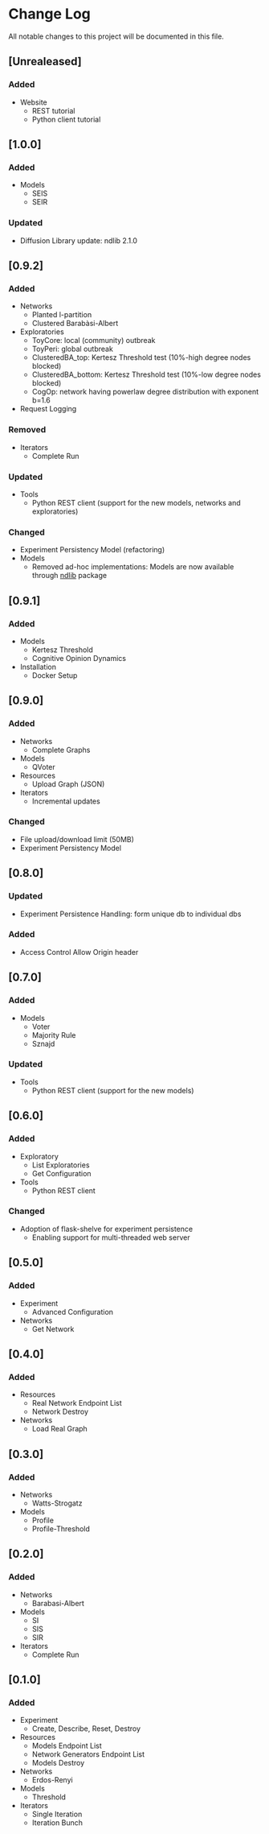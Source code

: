 # Change Log
All notable changes to this project will be documented in this file.

## [Unrealeased]
### Added
- Website
    - REST tutorial
    - Python client tutorial
    
## [1.0.0]
### Added
- Models
	- SEIS
	- SEIR

### Updated
- Diffusion Library update: ndlib 2.1.0


## [0.9.2]
### Added
- Networks
	- Planted l-partition
	- Clustered Barabàsi-Albert
- Exploratories
	- ToyCore: local (community) outbreak 
	- ToyPeri: global outbreak
	- ClusteredBA_top: Kertesz Threshold test (10%-high degree nodes blocked)
	- ClusteredBA_bottom: Kertesz Threshold test (10%-low degree nodes blocked)
	- CogOp: network having powerlaw degree distribution with exponent b=1.6
- Request Logging

### Removed
- Iterators
    - Complete Run
	
### Updated
- Tools
   - Python REST client (support for the new models, networks and exploratories)

### Changed
- Experiment Persistency Model (refactoring)
- Models
	- Removed ad-hoc implementations: Models are now available through [ndlib](https://github.com/GiulioRossetti/ndlib) package

## [0.9.1]
### Added
- Models
    - Kertesz Threshold
    - Cognitive Opinion Dynamics 
- Installation
    - Docker Setup

## [0.9.0]
### Added
- Networks
    - Complete Graphs
- Models
    - QVoter
- Resources
    - Upload Graph (JSON)
- Iterators
    - Incremental updates

### Changed
- File upload/download limit (50MB)
- Experiment Persistency Model
    
## [0.8.0]
### Updated
- Experiment Persistence Handling: form unique db to individual dbs

### Added
- Access Control Allow Origin header
    
    
## [0.7.0]
### Added
- Models
    - Voter
    - Majority Rule
    - Sznajd
    
    
### Updated
- Tools
   - Python REST client (support for the new models)
   
   
## [0.6.0]
### Added
- Exploratory
    - List Exploratories
    - Get Configuration
- Tools
    - Python REST client
    
    
### Changed
- Adoption of flask-shelve for experiment persistence
    - Enabling support for multi-threaded web server
    
    
## [0.5.0]
### Added
- Experiment
    - Advanced Configuration
- Networks
    - Get Network
    
    
## [0.4.0]
### Added
- Resources
    - Real Network Endpoint List
    - Network Destroy
- Networks
    - Load Real Graph
    
    
## [0.3.0]
### Added
- Networks
    - Watts-Strogatz
- Models
    - Profile
    - Profile-Threshold
    
    
## [0.2.0]
### Added
- Networks
    - Barabasi-Albert
- Models
    - SI
    - SIS
    - SIR
- Iterators
    - Complete Run
    
    
## [0.1.0]
### Added
- Experiment 
    - Create, Describe, Reset, Destroy
- Resources
    - Models Endpoint List
    - Network Generators Endpoint List
    - Models Destroy
- Networks
    - Erdos-Renyi
- Models
    - Threshold
- Iterators
    - Single Iteration
    - Iteration Bunch

